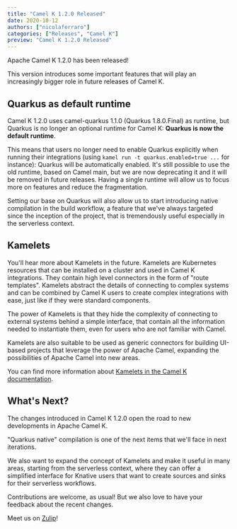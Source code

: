 ```yaml
---
title: "Camel K 1.2.0 Released"
date: 2020-10-12
authors: ["nicolaferraro"]
categories: ["Releases", "Camel K"]
preview: "Camel K 1.2.0 Released"
---
```


Apache Camel K 1.2.0 has been released!

This version introduces some important features that will play an increasingly bigger role in future releases of Camel K.

## Quarkus as default runtime

Camel K 1.2.0 uses camel-quarkus 1.1.0 (Quarkus 1.8.0.Final) as runtime, but Quarkus is no longer an optional runtime for Camel K: **Quarkus is now the default runtime**.

This means that users no longer need to enable Quarkus explicitly when running their integrations (using `kamel run -t quarkus.enabled=true ...` for instance): Quarkus will be automatically enabled. It's still possible to use the old runtime, based on Camel main, but we are now deprecating it and it will be removed in future releases.
Having a single runtime will allow us to focus more on features and reduce the fragmentation.

Setting our base on Quarkus will also allow us to start introducing native compilation in the build workflow, a feature that we've always targeted since the inception of the project, that is tremendously useful especially in the serverless context.

## Kamelets

You'll hear more about Kamelets in the future. Kamelets are Kubernetes resources that can be installed on a cluster and used in Camel K integrations. They contain high level connectors in the form of "route templates". Kamelets abstract the details of connecting to complex systems and can be combined by Camel K users to create complex integrations with ease, just like if they were standard components.

The power of Kamelets is that they hide the complexity of connecting to external systems behind a simple interface, that contain all the information needed to instantiate them, even for users who are not familiar with Camel.

Kamelets are also suitable to be used as generic connectors for building UI-based projects that leverage the power of Apache Camel, expanding the possibilities of Apache Camel into new areas.

You can find more information about [Kamelets in the Camel K documentation](/camel-k/next/kamelets/kamelets.html).

## What's Next?

The changes introduced in Camel K 1.2.0 open the road to new developments in Apache Camel K.

"Quarkus native" compilation is one of the next items that we'll face in next iterations.

We also want to expand the concept of Kamelets and make it useful in many areas, starting from the serverless context, where they can offer a simplified interface for Knative users that want to create sources and sinks for their serverless workflows.

Contributions are welcome, as usual! But we also love to have your feedback about the recent changes.

Meet us on [Zulip](https://camel.zulipchat.com/)!
